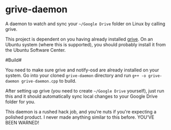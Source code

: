 grive-daemon
============

A daemon to watch and sync your `~/Google Drive` folder on Linux by calling grive.

This project is dependent on you having already installed [grive][1]. On an Ubuntu system (where this is supported), you should probably install it from the Ubuntu Software Center.

#Build#

You need to make sure grive and notify-osd are already installed on your system. Go into your cloned `grive-daemon` directory and run `g++ -o grive-daemon grive-daemon.cpp` to build.

After setting up grive (you need to create `~/Google Drive` yourself), just run this and it should automatically sync local changes to your Google Drive folder for you.

This daemon is a rushed hack job, and you're nuts if you're expecting a polished product. I never made anything similar to this before. YOU'VE BEEN WARNED!

[1]: https://github.com/Grive/grive